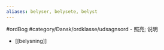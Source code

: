 ```yaml
---
aliases: belyser, belysete, belyst
---
```

#ordBog 
#category/Dansk/ordklasse/udsagnsord 
	- 照亮; 说明

- [[belysning]]